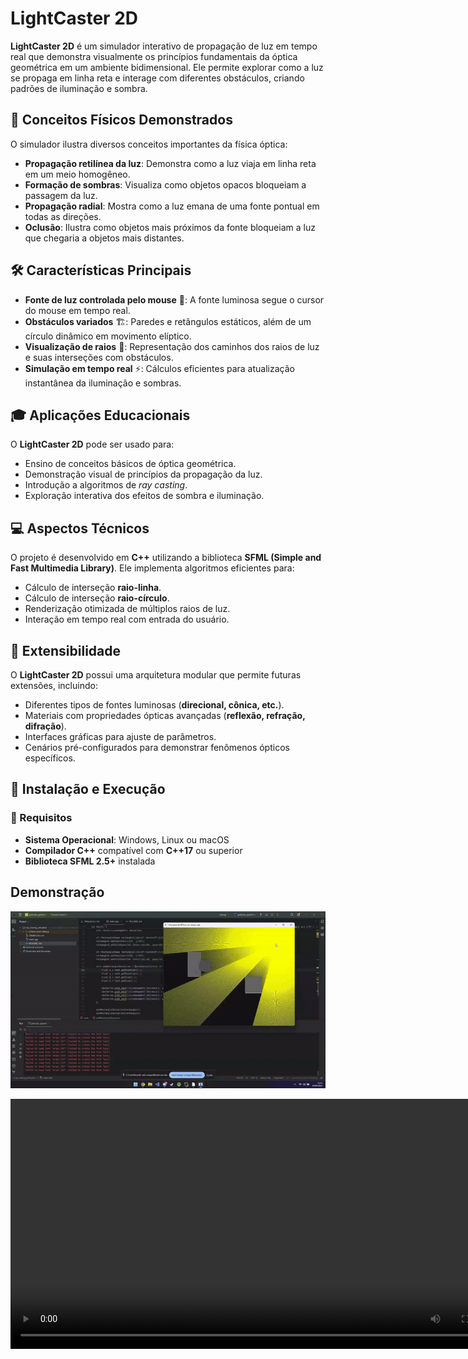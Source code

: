 # LightCaster 2D

**LightCaster 2D** é um simulador interativo de propagação de luz em 
tempo real que demonstra visualmente os princípios fundamentais da 
óptica geométrica em um ambiente bidimensional. Ele permite explorar 
como a luz se propaga em linha reta e interage com diferentes 
obstáculos, criando padrões de iluminação e sombra.



## 📜 Conceitos Físicos Demonstrados

O simulador ilustra diversos conceitos importantes da física óptica:

- **Propagação retilínea da luz**: Demonstra como a luz viaja em linha reta em um meio homogêneo.
- **Formação de sombras**: Visualiza como objetos opacos bloqueiam a passagem da luz.
- **Propagação radial**: Mostra como a luz emana de uma fonte pontual em todas as direções.
- **Oclusão**: Ilustra como objetos mais próximos da fonte bloqueiam a luz que chegaria a objetos mais distantes.

## 🛠️ Características Principais

- **Fonte de luz controlada pelo mouse** 🎯: A fonte luminosa segue o cursor do mouse em tempo real.
- **Obstáculos variados** 🏗️: Paredes e retângulos estáticos, além de um círculo dinâmico em movimento elíptico.
- **Visualização de raios** 🔦: Representação dos caminhos dos raios de luz e suas interseções com obstáculos.
- **Simulação em tempo real** ⚡: Cálculos eficientes para atualização instantânea da iluminação e sombras.

## 🎓 Aplicações Educacionais

O **LightCaster 2D** pode ser usado para:

- Ensino de conceitos básicos de óptica geométrica.
- Demonstração visual de princípios da propagação da luz.
- Introdução a algoritmos de *ray casting*.
- Exploração interativa dos efeitos de sombra e iluminação.

## 💻 Aspectos Técnicos

O projeto é desenvolvido em **C++** utilizando a biblioteca **SFML (Simple and Fast Multimedia Library)**. Ele implementa algoritmos eficientes para:

- Cálculo de interseção **raio-linha**.
- Cálculo de interseção **raio-círculo**.
- Renderização otimizada de múltiplos raios de luz.
- Interação em tempo real com entrada do usuário.

## 🔄 Extensibilidade

O **LightCaster 2D** possui uma arquitetura modular que permite futuras extensões, incluindo:

- Diferentes tipos de fontes luminosas (**direcional, cônica, etc.**).
- Materiais com propriedades ópticas avançadas (**reflexão, refração, difração**).
- Interfaces gráficas para ajuste de parâmetros.
- Cenários pré-configurados para demonstrar fenômenos ópticos específicos.

## 🚀 Instalação e Execução

### 🔧 Requisitos

- **Sistema Operacional**: Windows, Linux ou macOS
- **Compilador C++** compatível com **C++17** ou superior
- **Biblioteca SFML 2.5+** instalada


## Demonstração

![Demo](src/assets/presents/recording.gif)

<video width="800" controls>
  <source src="src/assets/presents/recording.mp4" type="video/mp4">
  Seu navegador não suporta vídeos.
</video>